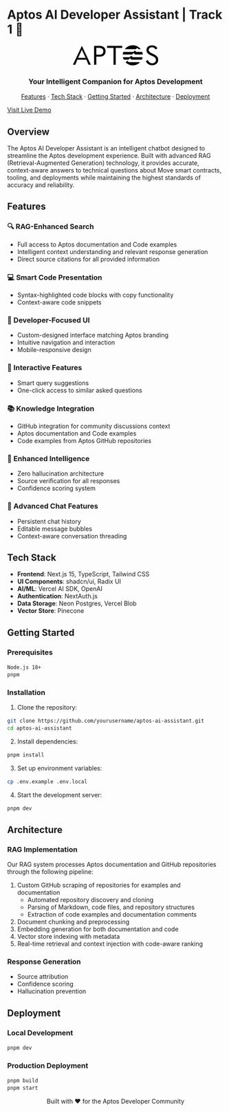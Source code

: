# Aptos AI Developer Assistant | Track 1 🤖

<div align="center">
  <img src="public/images/Aptos_Primary_BLK.svg" alt="Aptos AI Dev Assistant Logo" width="200"/>
  <h3>Your Intelligent Companion for Aptos Development</h3>
</div>

<p align="center">
  <a href="#features">Features</a> ·
  <a href="#tech-stack">Tech Stack</a> ·
  <a href="#getting-started">Getting Started</a> ·
  <a href="#architecture">Architecture</a> ·
  <a href="#deployment">Deployment</a>
</p>
<p align="center">
  
  <a href="https://pbc-aptos.vercel.app" target="_blank">Visit Live Demo</a>
</p>

## Overview

The Aptos AI Developer Assistant is an intelligent chatbot designed to streamline the Aptos development experience. Built with advanced RAG (Retrieval-Augmented Generation) technology, it provides accurate, context-aware answers to technical questions about Move smart contracts, tooling, and deployments while maintaining the highest standards of accuracy and reliability.

## Features

### 🔍 RAG-Enhanced Search
- Full access to Aptos documentation and Code examples
- Intelligent context understanding and relevant response generation
- Direct source citations for all provided information

### 💻 Smart Code Presentation
- Syntax-highlighted code blocks with copy functionality
- Context-aware code snippets


### 🎯 Developer-Focused UI
- Custom-designed interface matching Aptos branding
- Intuitive navigation and interaction
- Mobile-responsive design

### 🔄 Interactive Features
- Smart query suggestions
- One-click access to similar asked questions

### 📚 Knowledge Integration
- GitHub integration for community discussions context
- Aptos documentation and Code examples
- Code examples from Aptos GitHub repositories


### 🧠 Enhanced Intelligence
- Zero hallucination architecture
- Source verification for all responses
- Confidence scoring system

### 💬 Advanced Chat Features
- Persistent chat history
- Editable message bubbles
- Context-aware conversation threading

## Tech Stack

- **Frontend**: Next.js 15, TypeScript, Tailwind CSS
- **UI Components**: shadcn/ui, Radix UI
- **AI/ML**: Vercel AI SDK, OpenAI
- **Authentication**: NextAuth.js
- **Data Storage**: Neon Postgres, Vercel Blob
- **Vector Store**: Pinecone

## Getting Started

### Prerequisites

```bash
Node.js 18+
pnpm
```

### Installation

1. Clone the repository:
```bash
git clone https://github.com/yourusername/aptos-ai-assistant.git
cd aptos-ai-assistant
```

2. Install dependencies:
```bash
pnpm install
```

3. Set up environment variables:
```bash
cp .env.example .env.local
```

4. Start the development server:
```bash
pnpm dev
```

## Architecture

### RAG Implementation
Our RAG system processes Aptos documentation and GitHub repositories through the following pipeline:
1. Custom GitHub scraping of repositories for examples and documentation
   - Automated repository discovery and cloning
   - Parsing of Markdown, code files, and repository structures
   - Extraction of code examples and documentation comments
2. Document chunking and preprocessing
3. Embedding generation for both documentation and code
4. Vector store indexing with metadata
5. Real-time retrieval and context injection with code-aware ranking

### Response Generation
- Source attribution
- Confidence scoring
- Hallucination prevention

## Deployment

### Local Development
```bash
pnpm dev
```

### Production Deployment
```bash
pnpm build
pnpm start
```


<p align="center">Built with ❤️ for the Aptos Developer Community</p>
